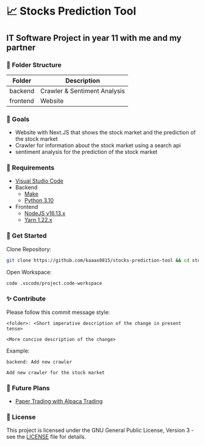 # 📈 Stocks Prediction Tool

## IT Software Project in year 11 with me and my partner

### 📁 Folder Structure

| Folder    | Description                    |
|-----------|--------------------------------|
| backend   | Crawler & Sentiment Analysis   |
| frontend  | Website                        |

### 🎯 Goals

- Website with Next.JS that shows the stock market and the prediction of the stock market
- Crawler for information about the stock market using a search api
- sentiment analysis for the prediction of the stock market

### 📝 Requirements

- [Visual Studio Code](https://code.visualstudio.com/download)
- Backend
  - [Make](https://www.gnu.org/software/make/)
  - [Python 3.10](https://www.python.org/downloads/)
- Frontend
  - [NodeJS v16.13.x](https://nodejs.org/en/download/)
  - [Yarn 1.22.x](https://classic.yarnpkg.com/lang/en/docs/install)

### 🚀 Get Started

Clone Repository:

```bash
git clone https://github.com/kaaax0815/stocks-prediction-tool && cd stocks-prediction-tool
```

Open Workspace:

```bash
code .vscode/project.code-workspace
```

### ✨ Contribute

Please follow this commit message style:

```text
<folder>: <Short imperative description of the change in present tense>

<More concise description of the change>
```

Example:

```text
backend: Add new crawler

Add new crawler for the stock market
```

### 📅 Future Plans

- [Paper Trading with Alpaca Trading](https://alpaca.markets/docs/trading/paper-trading/)

### 📜 License

This project is licensed under the GNU General Public License, Version 3 - see the [LICENSE](LICENSE) file for details.
